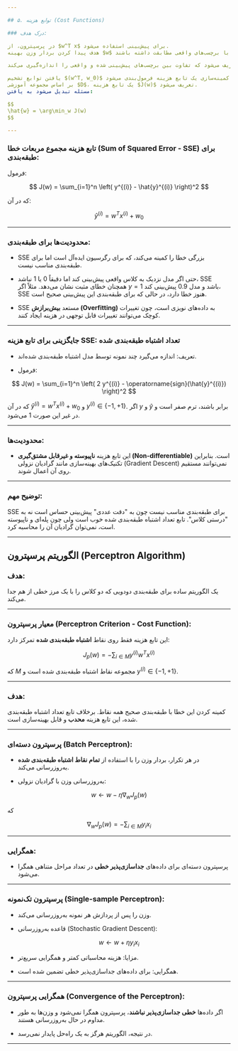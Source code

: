 ```yaml
---

## ۵. توابع هزینه (Cost Functions)

### درک هدف:

در پرسپترون، از $w^T x$ برای پیش‌بینی استفاده می‌شود.
هدف پیدا کردن بردار وزن بهینه $w$ است به طوری که برچسب‌های پیش‌بینی‌شده تا حد امکان با برچسب‌های واقعی مطابقت داشته باشند.

برای رسیدن به این هدف، یک **تابع هزینه** تعریف می‌شود که تفاوت بین برچسب‌های پیش‌بینی شده و واقعی را اندازه‌گیری می‌کند.

یافتن توابع تشخیص $(w^T, w_0)$ به صورت کمینه‌سازی یک تابع هزینه فرمول‌بندی می‌شود.
بر اساس مجموعه آموزشی $D$، یک تابع هزینه $J(w)$ تعریف می‌شود.
مسئله تبدیل می‌شود به یافتن:

$$
\hat{w} = \arg\min_w J(w)
$$

---
```


### تابع هزینه مجموع مربعات خطا (Sum of Squared Error - SSE) برای طبقه‌بندی:

فرمول:

$$
J(w) = \sum_{i=1}^n \left( y^{(i)} - \hat{y}^{(i)} \right)^2
$$

که در آن:

$$
\hat{y}^{(i)} = w^T x^{(i)} + w_0
$$

---

### محدودیت‌ها برای طبقه‌بندی:

* SSE بزرگی خطا را کمینه می‌کند، که برای رگرسیون ایده‌آل است اما برای طبقه‌بندی مناسب نیست.

* حتی اگر مدل نزدیک به کلاس واقعی پیش‌بینی کند اما دقیقاً 0 یا 1 نباشد، SSE همچنان خطای مثبت نشان می‌دهد.
  مثلاً اگر $y=1$ باشد و مدل $0.9$ پیش‌بینی کند، SSE هنوز خطا دارد، در حالی که برای طبقه‌بندی این پیش‌بینی صحیح است.

* SSE مستعد **بیش‌برازش (Overfitting)** به داده‌های نویزی است، چون تغییرات کوچک می‌توانند تغییرات قابل توجهی در هزینه ایجاد کنند.

---

### جایگزینی برای تابع هزینه SSE: تعداد اشتباه طبقه‌بندی شده

* تعریف: اندازه می‌گیرد چند نمونه توسط مدل اشتباه طبقه‌بندی شده‌اند.

* فرمول:

$$
J(w) = \sum_{i=1}^n \left( 2 y^{(i)} - \operatorname{sign}(\hat{y}^{(i)}) \right)^2
$$

که در آن $\hat{y}^{(i)} = w^T x^{(i)} + w_0$ و $y^{(i)} \in \{-1, +1\}$.
اگر $y$ و $\hat{y}$ برابر باشند، ترم صفر است و در غیر این صورت 1 می‌شود.

---

### محدودیت‌ها:

* این تابع هزینه **ناپیوسته و غیرقابل مشتق‌گیری (Non-differentiable)** است.
  بنابراین تکنیک‌های بهینه‌سازی مانند گرادیان نزولی (Gradient Descent) نمی‌توانند مستقیم روی آن اعمال شوند.

---

### توضیح مهم:

SSE برای طبقه‌بندی مناسب نیست چون به "دقت عددی" پیش‌بینی حساس است نه به "درستی کلاس".
تابع تعداد اشتباه طبقه‌بندی شده خوب است ولی چون پله‌ای و ناپیوسته است، نمی‌توان گرادیان آن را محاسبه کرد.

---

## الگوریتم پرسپترون (Perceptron Algorithm)

### هدف:

یک الگوریتم ساده برای طبقه‌بندی دودویی که دو کلاس را با یک مرز خطی از هم جدا می‌کند.

---

### معیار پرسپترون (Perceptron Criterion - Cost Function):

این تابع هزینه فقط روی نقاط **اشتباه طبقه‌بندی شده** تمرکز دارد:

$$
J_p(w) = - \sum_{i \in M} y^{(i)} w^T x^{(i)}
$$

که $M$ مجموعه نقاط اشتباه طبقه‌بندی شده است و $y^{(i)} \in \{-1, +1\}$.

---

### هدف:

کمینه کردن این خطا با طبقه‌بندی صحیح همه نقاط.
برخلاف تابع تعداد اشتباه طبقه‌بندی شده، این تابع هزینه **محدب** و قابل بهینه‌سازی است.

---

### پرسپترون دسته‌ای (Batch Perceptron):

* در هر تکرار، بردار وزن را با استفاده از **تمام نقاط اشتباه طبقه‌بندی شده** به‌روزرسانی می‌کند.

* به‌روزرسانی وزن با گرادیان نزولی:

$$
w \leftarrow w - \eta \nabla_w J_p(w)
$$

که

$$
\nabla_w J_p(w) = - \sum_{i \in M} y_i x_i
$$

---

### همگرایی:

* پرسپترون دسته‌ای برای داده‌های **جداسازی‌پذیر خطی** در تعداد مراحل متناهی همگرا می‌شود.

---

### پرسپترون تک‌نمونه (Single-sample Perceptron):

* وزن را پس از پردازش هر نمونه به‌روزرسانی می‌کند.

* قاعده به‌روزرسانی (Stochastic Gradient Descent):

$$
w \leftarrow w + \eta y_i x_i
$$

* مزایا: هزینه محاسباتی کمتر و همگرایی سریع‌تر.

* همگرایی: برای داده‌های جداسازی‌پذیر خطی تضمین شده است.

---

### همگرایی پرسپترون (Convergence of the Perceptron):

* اگر داده‌ها **خطی جداسازی‌پذیر نباشند**، پرسپترون همگرا نمی‌شود و وزن‌ها به طور مداوم در حال به‌روزرسانی هستند.

* در نتیجه، الگوریتم هرگز به یک راه‌حل پایدار نمی‌رسد.

---
